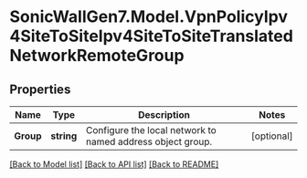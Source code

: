 # SonicWallGen7.Model.VpnPolicyIpv4SiteToSiteIpv4SiteToSiteTranslatedNetworkRemoteGroup

## Properties

Name | Type | Description | Notes
------------ | ------------- | ------------- | -------------
**Group** | **string** | Configure the local network to named address object group. | [optional] 

[[Back to Model list]](../README.md#documentation-for-models) [[Back to API list]](../README.md#documentation-for-api-endpoints) [[Back to README]](../README.md)


